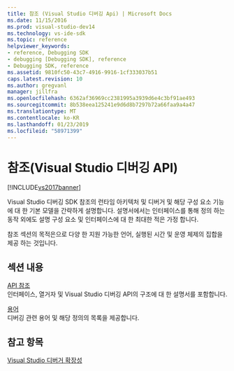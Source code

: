 ```yaml
---
title: 참조 (Visual Studio 디버깅 Api) | Microsoft Docs
ms.date: 11/15/2016
ms.prod: visual-studio-dev14
ms.technology: vs-ide-sdk
ms.topic: reference
helpviewer_keywords:
- reference, Debugging SDK
- debugging [Debugging SDK], reference
- Debugging SDK, reference
ms.assetid: 9810fc50-43c7-4916-9916-1cf333037b51
caps.latest.revision: 10
ms.author: gregvanl
manager: jillfra
ms.openlocfilehash: 6362af36969cc2381995a3939d6e4c3bf91ae493
ms.sourcegitcommit: 8b538eea125241e9d6d8b7297b72a66faa9a4a47
ms.translationtype: MT
ms.contentlocale: ko-KR
ms.lasthandoff: 01/23/2019
ms.locfileid: "58971399"
---
```

# <a name="reference-visual-studio-debugging-apis"></a>참조(Visual Studio 디버깅 API)
[!INCLUDE[vs2017banner](../../../includes/vs2017banner.md)]

Visual Studio 디버깅 SDK 참조의 런타임 아키텍처 및 디버거 및 해당 구성 요소 기능에 대 한 기본 모델을 간략하게 설명합니다. 설명서에서는 인터페이스를 통해 정의 하는 동작 외에도 설명 구성 요소 및 인터페이스에 대 한 최대한 적은 가정 합니다.  
  
 참조 섹션의 목적은으로 다양 한 지원 가능한 언어, 실행된 시간 및 운영 체제의 집합을 제공 하는 것입니다.  
  
## <a name="in-this-section"></a>섹션 내용  
 [API 참조](../../../extensibility/debugger/reference/api-reference-visual-studio-debugging.md)  
 인터페이스, 열거자 및 Visual Studio 디버깅 API의 구조에 대 한 설명서를 포함합니다.  
  
 [용어](../../../extensibility/debugger/reference/visual-studio-debugger-glossary.md)  
 디버깅 관련 용어 및 해당 정의의 목록을 제공합니다.  
  
## <a name="see-also"></a>참고 항목  
 [Visual Studio 디버거 확장성](../../../extensibility/debugger/visual-studio-debugger-extensibility.md)
